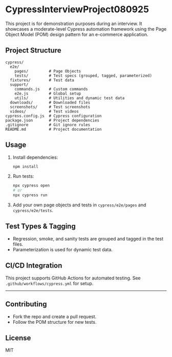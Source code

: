 # CypressInterviewProject080925

This project is for demonstration purposes during an interview. It showcases a moderate-level Cypress automation framework using the Page Object Model (POM) design pattern for an e-commerce application.

## Project Structure
```
cypress/
  e2e/
    pages/         # Page Objects
    tests/         # Test specs (grouped, tagged, parameterized)
  fixtures/        # Test data
  support/
    commands.js    # Custom commands
    e2e.js         # Global setup
    utils/         # Utilities and dynamic test data
  downloads/       # Downloaded files
  screenshots/     # Test screenshots
  videos/          # Test videos
cypress.config.js  # Cypress configuration
package.json       # Project dependencies
.gitignore         # Git ignore rules
README.md          # Project documentation
```

## Usage
1. Install dependencies:
   ```bash
   npm install
   ```
2. Run tests:
   ```bash
   npx cypress open
   # or
   npx cypress run
   ```
3. Add your own page objects and tests in `cypress/e2e/pages` and `cypress/e2e/tests`.

## Test Types & Tagging
- Regression, smoke, and sanity tests are grouped and tagged in the test files.
- Parameterization is used for dynamic test data.

## CI/CD Integration
This project supports GitHub Actions for automated testing. See `.github/workflows/cypress.yml` for setup.

---

## Contributing
- Fork the repo and create a pull request.
- Follow the POM structure for new tests.

## License
MIT
